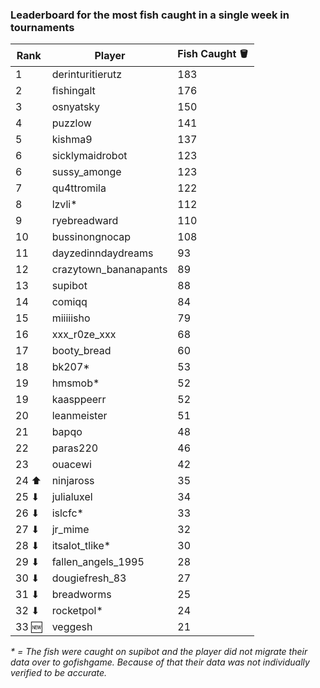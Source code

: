 ### Leaderboard for the most fish caught in a single week in tournaments

| Rank | Player | Fish Caught 🪣 |
|------|--------|---------------|
| 1 | derinturitierutz | 183 |
| 2 | fishingalt | 176 |
| 3 | osnyatsky | 150 |
| 4 | puzzlow | 141 |
| 5 | kishma9 | 137 |
| 6 | sicklymaidrobot | 123 |
| 6 | sussy_amonge | 123 |
| 7 | qu4ttromila | 122 |
| 8 | lzvli* | 112 |
| 9 | ryebreadward | 110 |
| 10 | bussinongnocap | 108 |
| 11 | dayzedinndaydreams | 93 |
| 12 | crazytown_bananapants | 89 |
| 13 | supibot | 88 |
| 14 | comiqq | 84 |
| 15 | miiiiisho | 79 |
| 16 | xxx_r0ze_xxx | 68 |
| 17 | booty_bread | 60 |
| 18 | bk207* | 53 |
| 19 | hmsmob* | 52 |
| 19 | kaasppeerr | 52 |
| 20 | leanmeister | 51 |
| 21 | bapqo | 48 |
| 22 | paras220 | 46 |
| 23 | ouacewi | 42 |
| 24 ⬆| ninjaross | 35 |
| 25 ⬇| julialuxel | 34 |
| 26 ⬇| islcfc* | 33 |
| 27 ⬇| jr_mime | 32 |
| 28 ⬇| itsalot_tlike* | 30 |
| 29 ⬇| fallen_angels_1995 | 28 |
| 30 ⬇| dougiefresh_83 | 27 |
| 31 ⬇| breadworms | 25 |
| 32 ⬇| rocketpol* | 24 |
| 33 🆕| veggesh | 21 |

_* = The fish were caught on supibot and the player did not migrate their data over to gofishgame. Because of that their data was not individually verified to be accurate._
